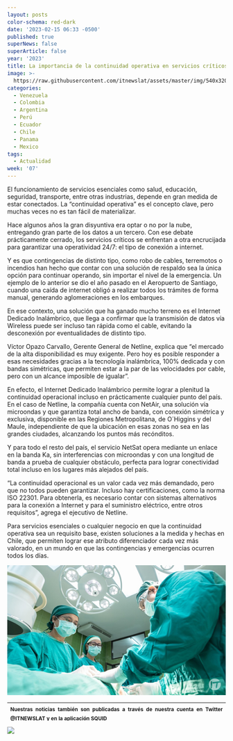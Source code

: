 ```yaml
---
layout: posts
color-schema: red-dark
date: '2023-02-15 06:33 -0500'
published: true
superNews: false
superArticle: false
year: '2023'
title: La importancia de la continuidad operativa en servicios críticos
image: >-
  https://raw.githubusercontent.com/itnewslat/assets/master/img/540x320/sala-de-operacion-p.jpg
categories:
  - Venezuela
  - Colombia
  - Argentina
  - Perú
  - Ecuador
  - Chile
  - Panama
  - Mexico
tags:
  - Actualidad
week: '07'
---
```

El funcionamiento de servicios esenciales como salud, educación, seguridad, transporte, entre otras industrias, depende en gran medida de estar conectados. La “continuidad operativa” es el concepto clave, pero muchas veces no es tan fácil de materializar.
 
Hace algunos años la gran disyuntiva era optar o no por la nube, entregando gran parte de los datos a un tercero. Con ese debate prácticamente cerrado, los servicios críticos se enfrentan a otra encrucijada para garantizar una operatividad 24/7: el tipo de conexión a internet.
 
Y es que contingencias de distinto tipo, como robo de cables, terremotos o incendios han hecho que contar con una solución de respaldo sea la única opción para continuar operando, sin importar el nivel de la emergencia. Un ejemplo de lo anterior se dio el año pasado en el Aeropuerto de Santiago, cuando una caída de internet obligó a realizar todos los trámites de forma manual, generando aglomeraciones en los embarques.
 
En ese contexto, una solución que ha ganado mucho terreno es el Internet Dedicado Inalámbrico, que llega a confirmar que la transmisión de datos vía Wireless puede ser incluso tan rápida como el cable, evitando la desconexión por eventualidades de distinto tipo.
 
Víctor Opazo Carvallo, Gerente General de Netline, explica que “el mercado de la alta disponibilidad es muy exigente. Pero hoy es posible responder a esas necesidades gracias a la tecnología inalámbrica, 100% dedicada y con bandas simétricas, que permiten estar a la par de las velocidades por cable, pero con un alcance imposible de igualar”.
 
En efecto, el Internet Dedicado Inalámbrico permite lograr a plenitud la continuidad operacional incluso en prácticamente cualquier punto del país. En el caso de Netline, la compañía cuenta con NetAir, una solución vía microondas y que garantiza total ancho de banda, con conexión simétrica y exclusiva, disponible en las Regiones Metropolitana, de O´Higgins y del Maule, independiente de que la ubicación en esas zonas no sea en las grandes ciudades, alcanzando los puntos más recónditos.
 
Y para todo el resto del país, el servicio NetSat opera mediante un enlace en la banda Ka, sin interferencias con microondas y con una longitud de banda a prueba de cualquier obstáculo, perfecta para lograr conectividad total incluso en los lugares más alejados del país.
 
“La continuidad operacional es un valor cada vez más demandado, pero que no todos pueden garantizar. Incluso hay certificaciones, como la norma ISO 22301. Para obtenerla, es necesario contar con sistemas alternativos para la conexión a Internet y para el suministro eléctrico, entre otros requisitos”, agrega el ejecutivo de Netline.
 
Para servicios esenciales o cualquier negocio en que la continuidad operativa sea un requisito base, existen soluciones a la medida y hechas en Chile, que permiten lograr ese atributo diferenciador cada vez más valorado, en un mundo en que las contingencias y emergencias ocurren todos los días.

![](https://raw.githubusercontent.com/itnewslat/assets/master/img/540x320/sala-de-operacion-p.jpg)

<table style="height: 42px;" width="569">
<tbody>
<tr>
<td style="text-align: justify;"><sub><strong>Nuestras noticias también son publicadas a través de nuestra cuenta en Twitter <a href="https://twitter.com/itnewslat?lang=es">@ITNEWSLAT</a> y en la aplicación <a href="https://squidapp.co/en/">SQUID</a></strong></sub></td>
</tr>
</tbody>
</table>

<img src="https://tracker.metricool.com/c3po.jpg?hash=56f88a41e39ab42c063cc51676587a04"/>